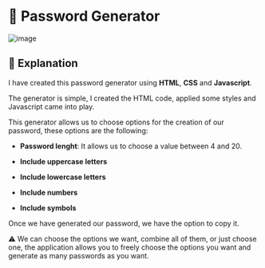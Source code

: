 <h1> 🔐 Password Generator </h1>

![image](https://github.com/pabl1ku/Password-Generator/assets/115459058/8fc13f68-c29f-43dd-b27b-cb3a2d8a2252)


## 📃 Explanation

I have created this password generator using **HTML**, **CSS** and **Javascript**.

The generator is simple, I created the HTML code, applied some styles and Javascript came into play.

This generator allows us to choose options for the creation of our password, these options are the following:

- **Password lenght**: It allows us to choose a value between 4 and 20.

- **Include uppercase letters**

- **Include lowercase letters**

- **Include numbers**

- **Include symbols**

Once we have generated our password, we have the option to copy it.

⚠ We can choose the options we want, combine all of them, or just choose one, the application allows you to freely choose the options you want and generate as many passwords as you want.

